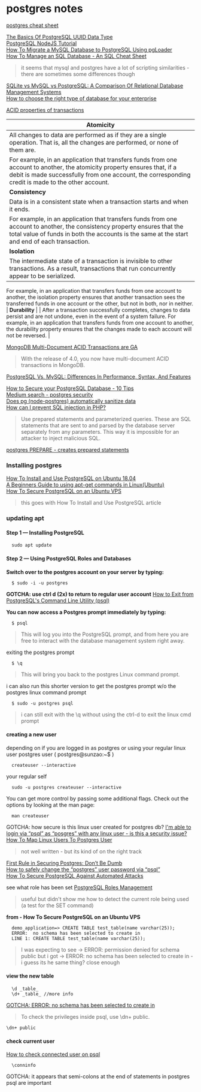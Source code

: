 # postgres notes
[postgres cheat sheet](https://gist.github.com/Kartones/dd3ff5ec5ea238d4c546)   

[The Basics Of PostgreSQL UUID Data Type](http://www.postgresqltutorial.com/postgresql-uuid/)   
[PostgreSQL NodeJS Tutorial](https://linuxhint.com/postgresql-nodejs-tutorial/)   
[How To Migrate a MySQL Database to PostgreSQL Using pgLoader](https://www.digitalocean.com/community/tutorials/how-to-migrate-mysql-database-to-postgres-using-pgloader)   
[How To Manage an SQL Database - An SQL Cheat Sheet](https://www.digitalocean.com/community/tutorials/how-to-manage-sql-database-cheat-sheet)   
> it seems that mysql and postgres have a lot of scripting similarities - there are sometimes some differences though

[SQLite vs MySQL vs PostgreSQL: A Comparison Of Relational Database Management Systems](https://www.digitalocean.com/community/tutorials/sqlite-vs-mysql-vs-postgresql-a-comparison-of-relational-database-management-systems)   
[How to choose the right type of database for your enterprise](https://www.infoworld.com/article/3268871/how-to-choose-the-right-type-of-database-for-your-enterprise.html)   


[ACID properties of transactions](https://www.ibm.com/support/knowledgecenter/en/SSGMCP_5.4.0/product-overview/acid.html)   

| Atomicity |
|---|
| All changes to data are performed as if they are a single operation. That is, all the changes are performed, or none of them are.
For example, in an application that transfers funds from one account to another, the atomicity property ensures that, if a debit is made successfully from one account, the corresponding credit is made to the other account. |
| **Consistency** |
| Data is in a consistent state when a transaction starts and when it ends.
For example, in an application that transfers funds from one account to another, the consistency property ensures that the total value of funds in both the accounts is the same at the start and end of each transaction. |
| **Isolation** |
| The intermediate state of a transaction is invisible to other transactions. As a result, transactions that run concurrently appear to be serialized. |
For example, in an application that transfers funds from one account to another, the isolation property ensures that another transaction sees the transferred funds in one account or the other, but not in both, nor in neither.
| **Durability** |
| After a transaction successfully completes, changes to data persist and are not undone, even in the event of a system failure.
For example, in an application that transfers funds from one account to another, the durability property ensures that the changes made to each account will not be reversed. |

[MongoDB Multi-Document ACID Transactions are GA](https://www.mongodb.com/blog/post/mongodb-multi-document-acid-transactions-general-availability)   
>With the release of 4.0, you now have multi-document ACID transactions in MongoDB.

[PostgreSQL Vs. MySQL: Differences In Performance, Syntax, And Features](https://blog.panoply.io/postgresql-vs.-mysql)   

[How to Secure your PostgreSQL Database - 10 Tips](https://severalnines.com/blog/how-secure-your-postgresql-database-10-tips)   
[Medium search - postgres security](https://medium.com/search?q=postgres%20security)   
[Does pg (node-postgres) automatically sanitize data](https://stackoverflow.com/questions/41455585/does-pg-node-postgres-automatically-sanitize-data)   
[How can I prevent SQL injection in PHP?](https://stackoverflow.com/questions/60174/how-can-i-prevent-sql-injection-in-php/8255054#8255054)   
> Use prepared statements and parameterized queries. These are SQL statements that are sent to and parsed by the database server separately from any parameters. This way it is impossible for an attacker to inject malicious SQL.

[postgres PREPARE - creates prepared statements](https://www.postgresql.org/docs/9.3/sql-prepare.html)   

### Installing postgres
[How To Install and Use PostgreSQL on Ubuntu 18.04](https://www.digitalocean.com/community/tutorials/how-to-install-and-use-postgresql-on-ubuntu-18-04)   
[A Beginners Guide to using apt-get commands in Linux(Ubuntu)](https://codeburst.io/a-beginners-guide-to-using-apt-get-commands-in-linux-ubuntu-d5f102a56fc4)   
[How To Secure PostgreSQL on an Ubuntu VPS](https://www.digitalocean.com/community/tutorials/how-to-secure-postgresql-on-an-ubuntu-vps)   
> this goes with How To Install and Use PostgreSQL article

### updating apt

#### Step 1 — Installing PostgreSQL
```
  sudo apt update
```
#### Step 2 — Using PostgreSQL Roles and Databases
**Switch over to the postgres account on your server by typing:**
```
  $ sudo -i -u postgres
```
**GOTCHA: use ctrl d (2x) to return to regular user account**
[How to Exit from PostgreSQL's Command Line Utility (psql)](https://chartio.com/resources/tutorials/how-to-exit-from-postgresql-s-command-line-utility-psql/)    

**You can now access a Postgres prompt immediately by typing:**
```
  $ psql
```
> This will log you into the PostgreSQL prompt, and from here you are free to interact with the database management system right away.

exiting the postgres prompt
```
  $ \q
```
> This will bring you back to the postgres Linux command prompt.

i can also run this shorter version to get the postgres prompt w/o the postgres linux command prompt
```
  $ sudo -u postgres psql
```
> i can still exit with the \q without using the ctrl-d to exit the linux cmd prompt

#### creating a new user
depending on if you are logged in as postgres or using your regular linux user
postgres user ( postgres@sunzao:~$ )  
```
  createuser --interactive
```

your regular self
```
  sudo -u postgres createuser --interactive
```

You can get more control by passing some additional flags. Check out the options by looking at the man page:
```
  man createuser
```
GOTCHA: how secure is this linux user created for postgres db?
[I'm able to login via “psql” as “posgres” with any linux user - is this a security issue?](https://serverfault.com/questions/458291/im-able-to-login-via-psql-as-posgres-with-any-linux-user-is-this-a-securi)   
[How To Map Linux Users To Postgres User](https://thedataguy.in/map-linux-users-to-postgres-user/)   
> not well written - but its kind of on the right track

[First Rule in Securing Postgres: Don’t Be Dumb](https://www.enterprisedb.com/blog/first-rule-securing-postgres-don%E2%80%99t-be-dumb)   
[How to safely change the “postgres” user password via “psql”](https://www.2ndquadrant.com/en/blog/how-to-safely-change-the-postgres-user-password-via-psql/)   
[How To Secure PostgreSQL Against Automated Attacks](https://www.digitalocean.com/community/tutorials/how-to-secure-postgresql-against-automated-attacks)   


see what role has been set
[PostgreSQL Roles Management](http://www.postgresqltutorial.com/postgresql-roles/)   
> useful but didn't show me how to detect the current role being used (a test for the SET command)



**from - How To Secure PostgreSQL on an Ubuntu VPS**
```
  demo_application=> CREATE TABLE test_table(name varchar(25));
  ERROR:  no schema has been selected to create in
  LINE 1: CREATE TABLE test_table(name varchar(25));

```
> I was expecting to see -> ERROR: permission denied for schema public
> but i got -> ERROR:  no schema has been selected to create in - i guess its he same thing? close enough

#### view the new table
```
  \d _table_
  \d+ _table_ //more info
```


[GOTCHA: ERROR:  no schema has been selected to create in](https://dba.stackexchange.com/questions/106057/error-no-schema-has-been-selected-to-create-in)   

> To check the privileges inside psql, use \dn+ public.

```
\dn+ public
```
#### check current user
[How to check connected user on psql](https://stackoverflow.com/questions/39735141/how-to-check-connected-user-on-psql)   
```
  \conninfo
```

GOTCHA: it appears that semi-colons at the end of statements in postgres psql are important

